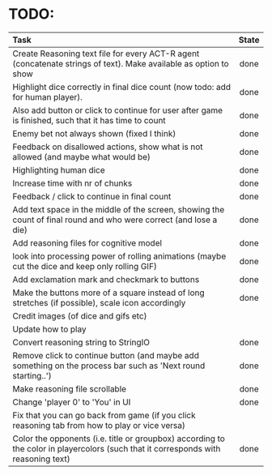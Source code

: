 # TODO:
| Task                                                                                                             |  State  |
|:-----------------------------------------------------------------------------------------------------------------|:-------:|
|Create Reasoning text file for every ACT-R agent (concatenate strings of text). Make available as option to show  |  done   |
|Highlight dice correctly in final dice count (now todo: add for human player).                                    |  done   |
|Also add button or click to continue for user after game is finished, such that it has time to count              |  done   |
|Enemy bet not always shown (fixed I think)                                                                        |  done   |
|Feedback on disallowed actions, show what is not allowed (and maybe what would be)                                |  done   |
|Highlighting human dice                                                                                           |  done   |
|Increase time with nr of chunks                                                                                   |  done   |
|Feedback / click to continue in final count                                                                       |  done   |
|Add text space in the middle of the screen, showing the count of final round and who were correct (and lose a die)|  done   |
|Add reasoning files for cognitive model                                                                           |  done   |
|look into processing power of rolling animations (maybe cut the dice and keep only rolling GIF)                   |  done   |
|Add exclamation mark and  checkmark to buttons                                                                    |  done   |
|Make the buttons more of a square instead of long stretches (if possible), scale icon accordingly                 |  done   |
|Credit images (of dice and gifs etc)                                                                              |         |
|Update how to play                                                                                                |         |
|Convert reasoning string to StringIO                                                                              |  done   |
|Remove click to continue button (and maybe add something on the process bar such as 'Next round starting..')      |  done   |
|Make reasoning file scrollable                                                                                    |  done   |
|Change 'player 0' to 'You' in UI                                                                                  |  done   |
|Fix that you can go back from game (if you click reasoning tab from how to play or vice versa)                    |         |
|Color the opponents (i.e. title or groupbox) according to the color in playercolors (such that it corresponds with reasoning text) |   done    |